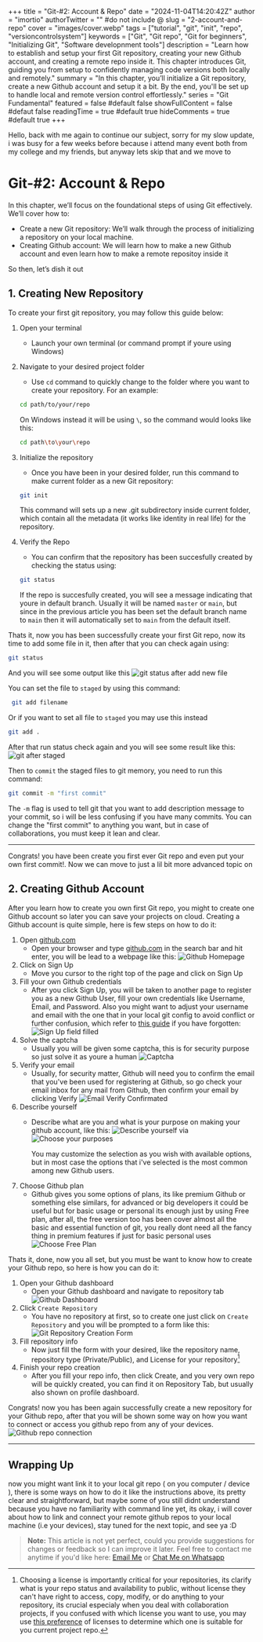 +++
title = "Git-#2: Account & Repo"
date = "2024-11-04T14:20:42Z"
author = "imortio"
authorTwitter = "" #do not include @
slug = "2-account-and-repo"
cover = "images/cover.webp"
tags = ["tutorial", "git", "init", "repo", "versioncontrolsystem"]
keywords = ["Git", "Git repo", "Git for beginners", "Initializing Git", "Software developnment tools"]
description = "Learn how to establish and setup your first Git repository, creating your new Github account, and creating a remote repo inside it. This chapter introduces Git, guiding you from setup to confidently managing code versions both locally and remotely."
summary = "In this chapter, you’ll initialize a Git repository, create a new Github account and setup it a bit. By the end, you'll be set up to handle local and remote version control effortlessly."
series = "Git Fundamental"
featured = false #default false
showFullContent = false #defaut false
readingTime = true #default true
hideComments = true #default true
+++

Hello, back with me again to continue our subject, sorry for my slow update, i was busy for a few weeks before because i attend many event both from my college and my friends, but anyway lets skip that and we move to

# Git-#2: Account & Repo

In this chapter, we’ll focus on the foundational steps of using Git effectively. We’ll cover how to:

+ Create a new Git repository: We’ll walk through the process of initializing a repository on your local machine.
+ Creating Github account: We will learn how to make a new Github account and even learn how to make a remote repositoy inside it

So then, let’s dish it out

## 1. Creating New Repository

To create your first git repository, you may follow this guide below:

 1. Open your terminal
    + Launch your own terminal (or command prompt if youre using Windows)
 2. Navigate to your desired project folder
    + Use `cd` command to quickly change to the folder where you want to create your repository. For an example:
    ```bash
    cd path/to/your/repo
    ```
    On Windows instead it will be using `\`, so the command would looks like this:
    ```bash
    cd path\to\your\repo
    ```

 3. Initialize the repository
    + Once you have been in your desired folder, run this command to make current folder as a new Git repository:
    ```bash
    git init
    ```
    This command will sets up a new .git subdirectory inside current folder, which contain all the metadata (it works like identity in real life) for the repository.
 4. Verify the Repo
    + You can confirm that the repository has been succesfully created by checking the status using:
    ```bash
    git status
    ```
    If the repo is succesfully created, you will see a message indicating that youre in default branch. Usually it will be named `master` or `main`, but since in the previous article you has been set the default branch name to `main` then it will automatically set to `main` from the default itself.

Thats it, now you has been successfully create your first Git repo, now its time to add some file in it, then after that you can check again using:
```bash
git status
```

And you will see some output like this
![git status after add new file](images/gitstatusaftd.webp)

You can set the file to `staged` by using this command:
```bash
 git add filename
```
Or if you want to set all file to `staged` you may use this instead
```bash
git add .
```
After that run status check again and you will see some result like this:
![git after staged](images/gitaftstaged.webp)

Then to `commit` the staged files to git memory, you need to run this command:
```bash
git commit -m "first commit"
```
The `-m` flag is used to tell git that you want to add description message to your commit, so i will be less confusing if you have many commits. You can change the "first commit" to anything you want, but in case of collaborations, you must keep it lean and clear.

---

Congrats! you have been create you first ever Git repo and even put your own first commit!. Now we can move to just a lil bit more advanced topic on

## 2. Creating Github Account

After you learn how to create you own first Git repo, you might to create one Github account so later you can save your projects on cloud. Creating a Github account is quite simple, here is few steps on how to do it:

 1. Open [github.com](https://github.com/)
    + Open your browser and type [github.com](https://github.com/) in the search bar and hit enter, you will be lead to a webpage like this:
    ![Github Homepage](images/1-homepage.webp)
 2. Click on Sign Up
    + Move you cursor to the right top of the page and click on Sign Up
 3. Fill your own Github credentials
    + After you click Sign Up, you will be taken to another page to register you as a new Github User, fill your own credentials like Username, Email, and Password. Also you might want to adjust your username and email with the one that in your local git config to avoid conflict or further confusion, which refer to [this guide](../1-installing-git/index.en.md/#configuring-git) if you have forgotten:
    ![Sign Up field filled](images/2-credentials.webp)
 4. Solve the captcha
    + Usually you will be given some captcha, this is for security purpose so just solve it as youre a human
    ![Captcha](images/3-captcha.webp)
 5. Verify your email
    + Usually, for security matter, Github will need you to confirm the email that you've been used for registering at Github, so go check your email inbox for any mail from Github, then confirm your email by clicking Verify
    ![Email Verify Confirmated](images/4-verify.webp)
 6. Describe yourself
    + Describe what are you and what is your purpose on making your github account, like this:
    ![Describe yourself via ](images/5-describe.webp)
    ![Choose your purposes](images/6-purpose.webp)
    
      You may customize the selection as you wish with available options, but in most case the options that i've selected is the most common among new Github users.
 7. Choose Github plan
    + Github gives you some options of plans, its like premium Github or something else similars, for advanced or big developers it could be useful but for basic usage or personal its enough just by using Free plan, after all, the free version too has been cover almost all the basic and essential function of git, you really dont need all the fancy thing in premium features if just for basic personal uses
    ![Choose Free Plan](images/7-freeplan.webp)

Thats it, done, now you all set, but you must be want to know how to create your Github repo, so here is how you can do it:

 1. Open your Github dashboard
    + Open your Github dashboard and navigate to repository tab
    ![Github Dashboard](images/8-dashboard.webp)
 2. Click `Create Repository`
    + You have no repository at first, so to create one just click on `Create Repository` and you will be prompted to a form like this:
    ![Git Repository Creation Form](images/8.5-repocreation.webp)
 3. Fill repository info
    + Now just fill the form with your desired, like the repository name, repository type (Private/Public), and License for your repository[^1]
    [^1]: Choosing a license is importantly critical for your repositories, its clarify what is your repo status and availability to public, without license they can't have right to access, copy, modify, or do anything to your repository, its crucial especialy when you deal with collaboration projects, if you confused with which license you want to use, you may use [this preference](https://choosealicense.com) of licenses to determine which one is suitable for you current project repo.
 4. Finish your repo creation
    + After you fill your repo info, then click Create, and you very own repo will be quickly created, you can find it on Repository Tab, but usually also shown on profile dashboard.

Congrats! now you has been again successfully create a new repository for your Github repo, after that you will be shown some way on how you want to connect or access you github repo from any of your devices.
    ![Github repo connection](images/9-connecting.webp)

---
## Wrapping Up

now you might want link it to your local git repo ( on you computer / device ), there is some ways on how to do it like the instructions above, its pretty clear and straightforward, but maybe some of you still didnt understand because you have no familiarity with command line yet, its okay, i will cover about how to link and connect your remote github repos to your local machine (i.e your devices), stay tuned for the next topic, and see ya :D

> **Note:** This article is not yet perfect, could you provide suggestions for changes or feedback so I can improve it later. Feel free to contact me anytime if you'd like here: [Email Me](mailto:nixvoid@proton.me) or [Chat Me on Whatsapp](https://wa.me/+6282284528116)

